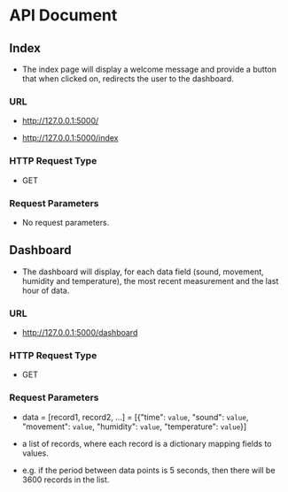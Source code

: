 # API Document
## Index

* The index page will display a welcome message and provide a button that when clicked on, redirects the user to the dashboard.

### URL


* http://127.0.0.1:5000/

* http://127.0.0.1:5000/index

### HTTP Request Type

* GET

### Request Parameters

* No request parameters. 

## Dashboard

* The dashboard will display, for each data field (sound, movement, humidity and temperature), the most recent measurement and the last hour of data. 

### URL

* http://127.0.0.1:5000/dashboard

### HTTP Request Type

* GET

### Request Parameters

* data = [record1, record2, ...] = [{"time": `value`, "sound": `value`, "movement": `value`, "humidity": `value`, "temperature": `value`}]

* a list of records, where each record is a dictionary mapping fields to values.

* e.g. if the period between data points is 5 seconds, then there will be 3600 records in the list.



